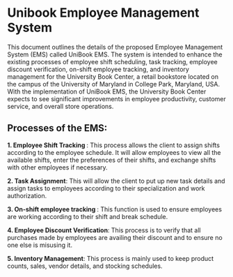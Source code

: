 # Unibook Employee Management System
This document outlines the details of the proposed Employee Management System (EMS) called UniBook EMS. The system is intended to enhance the existing processes of employee shift scheduling, task tracking, employee discount verification, on-shift employee tracking, and inventory management for the University Book Center, a retail bookstore located on the campus of the University of Maryland in College Park, Maryland, USA. With the implementation of UniBook EMS, the University Book Center expects to see significant improvements in employee productivity, customer service, and overall store operations.

## Processes of the EMS:

<p><strong>1. Employee Shift Tracking </strong>: This process allows the client to assign shifts according to the employee schedule. It will allow employees to view all the available shifts, enter the preferences of their shifts, and exchange shifts with other employees if necessary.</p>
<p><strong>2. Task Assignment</strong>: This will allow the client to put up new task details and assign tasks to employees according to their specialization and work authorization.
<p><strong>3. On-shift employee tracking </strong>: This function is used to ensure employees are working according to their shift and break schedule.</p>
<p> <strong>4. Employee Discount Verification</strong>: This process is to verify that all purchases made by employees are availing their discount and to ensure no one else is misusing it.</p>
<p><strong>5. Inventory Management</strong>: This process is mainly used to keep product counts, sales, vendor details, and stocking schedules. </p>
